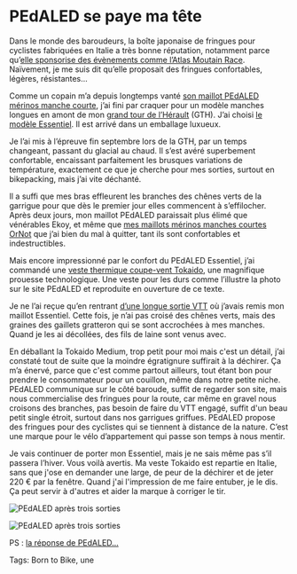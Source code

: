 # PEdALED se paye ma tête

Dans le monde des baroudeurs, la boîte japonaise de fringues pour cyclistes fabriquées en Italie a très bonne réputation, notamment parce qu’[elle sponsorise des évènements comme l’Atlas Moutain Race](https://pedaled.com/fr_fr/atlas-mountain-race/). Naïvement, je me suis dit qu’elle proposait des fringues confortables, légères, résistantes…<span id="more-55484"></span>

Comme un copain m’a depuis longtemps vanté [son maillot PEdALED mérinos manche courte](https://pedaled.com/fr_fr/homme-maillot-velo-atlas-boue#gref), j’ai fini par craquer pour un modèle manches longues en amont de mon [grand tour de l’Hérault](https://tcrouzet.com/gth/) (GTH). J’ai choisi [le modèle Essentiel](https://pedaled.com/fr_fr/homme-maillot-de-velo-merinos-manches-longues-bleu-sarcelle-essential#gref). Il est arrivé dans un emballage luxueux.

Je l’ai mis à l’épreuve fin septembre lors de la GTH, par un temps changeant, passant du glacial au chaud. Il s’est avéré superbement confortable, encaissant parfaitement les brusques variations de température, exactement ce que je cherche pour mes sorties, surtout en bikepacking, mais j’ai vite déchanté.

Il a suffi que mes bras effleurent les branches des chênes verts de la garrigue pour que dès le premier jour elles commencent à s’effilocher. Après deux jours, mon maillot PEdALED paraissait plus élimé que vénérables Ekoy, et même que [mes maillots mérinos manches courtes OrNot](https://www.ornotbike.com/products/merino-hybrid-jersey) que j’ai bien du mal à quitter, tant ils sont confortables et indestructibles.

Mais encore impressionné par le confort du PEdALED Essentiel, j’ai commandé une [veste thermique coupe-vent Tokaido](https://pedaled.com/fr_fr/men-alpha-cyling-jacket-coral-red-tokaido), une magnifique prouesse technologique. Une veste pour les durs comme l’illustre la photo sur le site PEdALED et reproduite en ouverture de ce texte.

Je ne l’ai reçue qu’en rentrant [d’une longue sortie VTT](https://tcrouzet.com/2020/10/06/mini-aventure-teleportation-dans-laude-par-le-train/) où j’avais remis mon maillot Essentiel. Cette fois, je n’ai pas croisé des chênes verts, mais des graines des gaillets gratteron qui se sont accrochées à mes manches. Quand je les ai décollées, des fils de laine sont venus avec.

En déballant la Tokaido Medium, trop petit pour moi mais c'est un détail, j’ai constaté tout de suite que la moindre égratignure suffirait à la déchirer. Ça m’a énervé, parce que c'est comme partout ailleurs, tout étant bon pour prendre le consommateur pour un couillon, même dans notre petite niche. PEdALED communique sur le côté baroude, suffit de regarder son site, mais nous commercialise des fringues pour la route, car même en gravel nous croisons des branches, pas besoin de faire du VTT engagé, suffit d'un beau petit single étroit, surtout dans nos garrigues griffues. PEdALED propose des fringues pour des cyclistes qui se tiennent à distance de la nature. C’est une marque pour le vélo d’appartement qui passe son temps à nous mentir.

Je vais continuer de porter mon Essentiel, mais je ne sais même pas s’il passera l’hiver. Vous voilà avertis. Ma veste Tokaido est repartie en Italie, sans que j'ose en demander une large, de peur de la déchirer et de jeter 220 € par la fenêtre. Quand j'ai l'impression de me faire entuber, je le dis. Ça peut servir à d'autres et aider la marque à corriger le tir.

![PEdALED après trois sorties](https://tcrouzet.com/images_tc/2020/10/IMG_4141.jpeg)

![PEdALED après trois sorties](https://tcrouzet.com/images_tc/2020/10/IMG_4143.jpeg)

PS : [la réponse de PEdALED…](https://tcrouzet.com/2020/10/09/le-foutage-de-gueule-de-pedaled-leur-reponse/)

Tags: Born to Bike, une